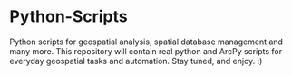 # Python-Scripts
Python scripts for geospatial analysis, spatial database management and many more. This repository will contain real python and ArcPy scripts for everyday geospatial tasks and automation. Stay tuned, and enjoy. :)
